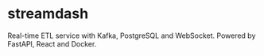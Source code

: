 # streamdash
Real-time ETL service with Kafka, PostgreSQL and WebSocket. Powered by FastAPI, React and Docker.
